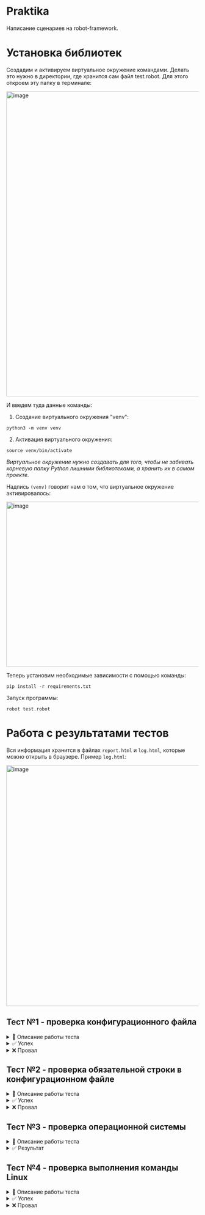 # Praktika

Написание сценариев на robot-framework.

# Установка библиотек

Создадим и активируем виртуальное окружение командами. Делать это нужно в директории, где хранится сам файл test.robot.
Для этого откроем эту папку в терминале:

<img width="1276" height="799" alt="image" src="https://github.com/user-attachments/assets/da21400d-37fa-4051-a8d9-e587c237f7c7" />


И введем туда данные команды:

1) Создание виртуального окружения "venv":

```
python3 -m venv venv
```

2) Активация виртуального окружения:
```
source venv/bin/activate
```
*Виртуальное окружение нужно создавать для того, чтобы не забивать корневую папку Python лишними библиотеками, а хранить их в самом проекте.*

Надпись `(venv)` говорит нам о том, что виртуальное окружение активировалось:

<img width="641" height="432" alt="image" src="https://github.com/user-attachments/assets/1514a336-bbb2-4002-b946-845e71e26ee3" />

Теперь установим необходимые зависимости с помощью команды:
```
pip install -r requirements.txt
```
Запуск программы:
```
robot test.robot
```


# Работа с результатами тестов

Вся информация хранится в файлах `report.html` и `log.html`, которые можно открыть в браузере. Пример `log.html`:

<img width="1911" height="631" alt="image" src="https://github.com/user-attachments/assets/277c7be8-bea1-490f-ab4a-4a21fe33bbf9" />


## Тест №1 - проверка конфигурационного файла
<details>
<summary> 🔧 Описание работы теста</summary>

```
Проверить наличие конфигурационного файла
    [Tags]      Проверить наличие конфигурационного файла
    File Should Exist    ${FILE_PATH}   msg=Конфигурационный файл не найден по пути: ${FILE_PATH}
```
`Tags` - это строка, которая будет выводиться в логах `log.html` и `report.html`.

`msg` - сообщение, если файл не найден.

`File Should Exist` - ключевое выражение фреймворка `robotframework`, которая показывает, существует ли файл по пути `FILE_PATH`.

В данном случае `FILE_PATH` указывает на файл `some_script.txt` в папке `some_file`:
```
${FILE_PATH}        ${CURDIR}${/}some_file${/}some_script.txt
```
</details>

<details>
<summary>✅ Успех</summary>

Если файл существует, то в `log.html` мы увидим результат выполнения теста: 
```
Status: PASS
```

<img width="1817" height="120" alt="image" src="https://github.com/user-attachments/assets/59aebfa5-6513-4b0f-849d-8073216a5ef0" />
    
</details>

<details>
<summary>❌ Провал</summary>

В ином случае мы увидим:
```
Status: Fail
Message: Конфигурационный файл не найден
```

<img width="1861" height="193" alt="image" src="https://github.com/user-attachments/assets/5e6628ce-006a-4cda-8a46-46d4c7ce9683" />

</details>

## Тест №2 - проверка обязательной строки в конфигурационном файле
<details>
<summary> 🔧 Описание работы теста</summary>

```
Проверить наличие обязательной строки в файле
    [Tags]      Проверить наличие строки в файле
    ${content}=    Get File    ${FILE_PATH}    encoding_errors=ignore
    Should Contain    ${content}    ${FILE_PATTERN}     msg=Строка '${FILE_PATTERN}' не найдена в файле!
```

Программа читает файл `FILE_PATH` с помощью функции `Get File` и записывает в переменную `content`. 

`Should Contain` - функция `robotframework`, которая показывает, присутствует ли строка `FILE_PATTERN` в `content`. 

`msg` - сообщение, если данная строка отсутствует в файле.
</details>

<details>
<summary>✅ Успех</summary>

Если строка существует, то мы увидим:

```
Status: PASS
```
<img width="1872" height="139" alt="image" src="https://github.com/user-attachments/assets/0c32a499-1018-4338-a5d8-040e154babac" />
</details>

<details>
<summary>❌ Провал</summary>

В ином случае:

```
Status: Fail
Message: Строка не найдена в файле!
```
<img width="1872" height="210" alt="image" src="https://github.com/user-attachments/assets/68dacda5-6471-45d6-87d8-3596f0470f3a" />
</details>

## Тест №3 - проверка операционной системы
<details>
<summary>🔧 Описание работы теста</summary>

```
Проверить ОС
    [Tags]      Проверить ОС
    ${os}=    Evaluate    os.name    os
    Run Keyword If    '${os}' == 'nt'    Log    Windows
    ...     ELSE IF    '${os}' == 'posix'    Log    Linux/Unix
```

С помощью ключевого слова `Evaluate` мы можем использовать выражение `os.name` из языка `Python`, чтобы получить значение системной переменной `os`. Значение `nt` - присуще ОС Windows, а `posix` - ОС Linux или Unix. 

`Run Keyword If ... ELSE IF ...` - выражение для проверки условий в `robotframework`.
</details>

<details>
<summary>✅ Результат</summary>

Пример работы теста:

<img width="1852" height="194" alt="image" src="https://github.com/user-attachments/assets/502af767-c5cf-4f67-ac3d-14a1f1f52171" />
</details>

## Тест №4 - проверка выполнения команды Linux
<details>
<summary>🔧 Описание работы теста</summary>

```
Пример выполнения команды Linux
    ${result}=    Выполнить команду и проверить    echo "Hello"    0
    Log    Результат: ${result}
```
Здесь мы вызываем функцию `Выполнить команду и проверить`. Аргументы функции:
1) Функция `echo` с аргументом `"Hello"`
2) `0` - стандартный вывод выполнения функции в Linux


Реализация функции `Выполнить команду и проверить`:
```
Выполнить команду и проверить
    [Arguments]    ${command}=    ${expected_rc}=0
    ${rc}    ${output}=    Run And Return Rc And Output    ${command}
    Should Be Equal As Integers    ${rc}    ${expected_rc}
    ...    msg=Команда: ${command} | Код: ${rc} (ожидалось ${expected_rc}) | Вывод: ${output}
    [RETURN]    ${output}
```
В качестве аргументов `Arguments` выступает команда `command` и ожидаемое значение `expected_rc` - результат выполнения этой команды. `expected_rc` по умолчанию равно `0`.

С помощью ключевого выражения `Run And Return Rc And Output` мы выполняем команду `command` и записывает возвращенный код и вывод работы функции в переменные `rc` и `output` соответственно.

Ключевое выражение `Should Be Equal As Integers` сравнивает возвращенный код `rc` с ожидаемым `expected_rc` и возвращает сообщение `msg`, если они не равны между собой.

</details>

<details>
<summary>✅ Успех</summary>

Подадим в тест команду `echo "Hello` и ожидаемый код `0`:

<img width="560" height="86" alt="image" src="https://github.com/user-attachments/assets/bbe5f1e1-e1af-4550-b6b4-5a661b7df9f1" />

Мы видим, что в логе вывело:

```
Результат: Hello
```
<img width="1853" height="183" alt="image" src="https://github.com/user-attachments/assets/837e99c1-1a73-4383-9726-a98ca28e6725" />
</details>

<details>
<summary>❌ Провал</summary>

Если же мы подадим в качестве `expected_rc` = `1`, то увидим:

```
Status: FAIL
Message: Команда: echo "Hello" | Код: 0 (ожидалось 1) | Вывод: "Hello" : 0 != 1
```

<img width="1846" height="172" alt="image" src="https://github.com/user-attachments/assets/88c7e555-17a4-4006-bba7-8b0090aca0eb" />
</details>
